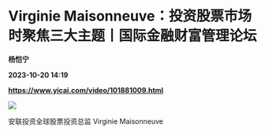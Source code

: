 # Virginie Maisonneuve：投资股票市场时聚焦三大主题丨国际金融财富管理论坛
**杨恺宁**

**2023-10-20 14:19**

**https://www.yicai.com/video/101881009.html**

![](http://imgcdn.yicai.com/vms-new/2023/10/1235345c24bccd6bcc72bff6bc7561b6_pI9c.jpg) 

安联投资全球股票投资总监 Virginie Maisonneuve